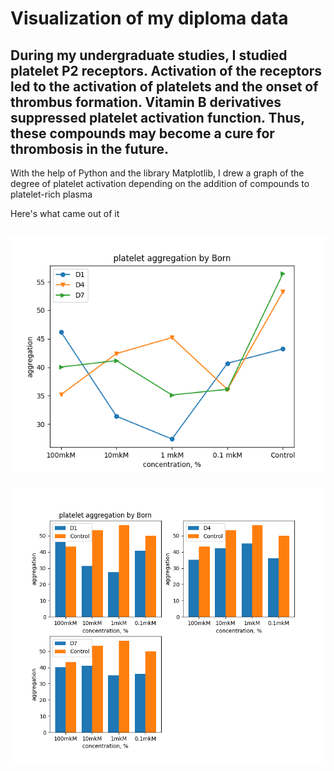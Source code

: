 # Visualization of my diploma data

During my undergraduate studies, I studied platelet P2 receptors. Activation of the receptors led to the activation of platelets and the onset of thrombus formation.
Vitamin B derivatives suppressed platelet activation function. Thus, these compounds may become a cure for thrombosis in the future.
---
With the help of Python and the library Matplotlib, I drew a graph of the degree of platelet activation depending on the addition of compounds to platelet-rich plasma

Here's what came out of it

![Graph](https://github.com/LizaPuf/diplomadata/blob/main/Figure_1.png)
---
![Graph2](https://github.com/LizaPuf/diplomadata/blob/main/D1D4D7.png)
